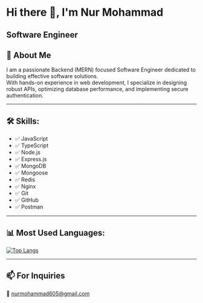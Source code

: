 # Hi there 👋, I'm Nur Mohammad

## Software Engineer

## 🚀 About Me
I am a passionate Backend (MERN) focused Software Engineer dedicated to building effective software solutions.  
With hands-on experience in web development, I specialize in designing robust APIs, optimizing database performance, and implementing secure authentication.

---

## 🛠 Skills:
- ✅ JavaScript  
- ✅ TypeScript  
- ✅ Node.js  
- ✅ Express.js    
- ✅ MongoDB  
- ✅ Mongoose
- ✅ Redis
- ✅ Nginx
- ✅ Git  
- ✅ GitHub  
- ✅ Postman  

---

## 📊 Most Used Languages:
[![Top Langs](https://github-readme-stats.vercel.app/api/top-langs/?username=NurMohammad56&layout=compact&theme=radical)](https://github.com/NurMohammad56/github-readme-stats)

---

## 📫 For Inquiries
📩 [nurmohammad605@gmail.com](nurmohammad605@gmail.com)
